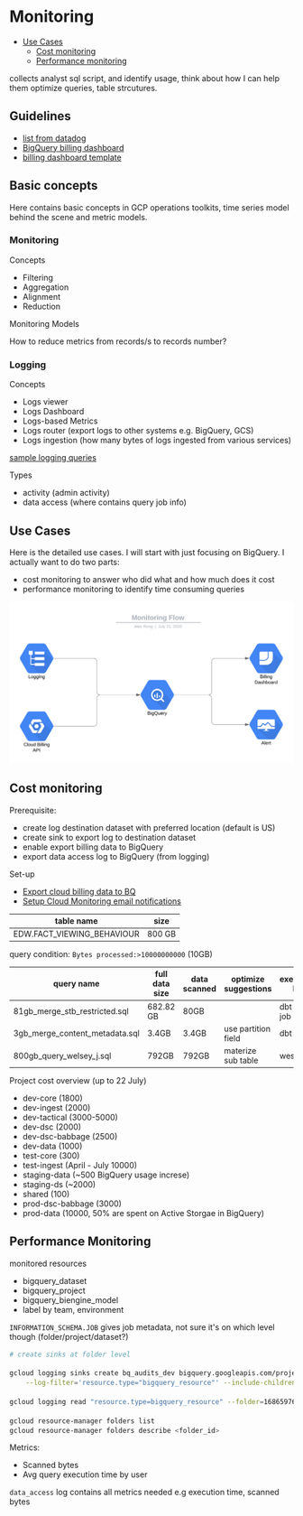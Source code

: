 # Monitoring

- [Use Cases](#use-cases)
    - [Cost monitoring](#cost-monitoring)
    - [Performance monitoring](#performance-monitoring)

collects analyst sql script, and identify usage, think about how I can help them optimize queries, table strcutures. 


## Guidelines

- [list from datadog](https://docs.datadoghq.com/integrations/google_cloud_big_query/#data-collected)
- [BigQuery billing dashboard](https://medium.com/google-cloud/visualize-gcp-billing-using-bigquery-and-data-studio-d3e695f90c08)
- [billing dashboard template](https://datastudio.google.com/u/0/reporting/0B7GT7ZlyzUmCZHFhNDlKVENHYmc/page/dizD)

## Basic concepts 

Here contains basic concepts in GCP operations toolkits, time series model behind the scene and metric models. 

### Monitoring

Concepts

- Filtering
- Aggregation
- Alignment
- Reduction

Monitoring Models


How to reduce metrics from records/s to records number?

### Logging 

Concepts

- Logs viewer
- Logs Dashboard
- Logs-based Metrics
- Logs router (export logs to other systems e.g. BigQuery, GCS)
- Logs ingestion (how many bytes of logs ingested from various services)

[sample logging queries](https://cloud.google.com/logging/docs/view/query-library-preview#bigquery-filters)

Types

- activity (admin activity)
- data access (where contains query job info) 


## Use Cases

Here is the detailed use cases. I will start with just focusing on BigQuery. I actually want to do two parts: 

- cost monitoring to answer who did what and how much does it cost
- performance monitoring to identify time consuming queries

![Monitoring Flow](pics/Monitoring_Flow.png)

## Cost monitoring

Prerequisite:

- create log destination dataset with preferred location (default is US) 
- create sink to export log to destination dataset
- enable export billing data to BigQuery
- export data access log to BigQuery (from logging)

Set-up 

- [Export cloud billing data to BQ](https://cloud.google.com/billing/docs/how-to/export-data-bigquery)
- [Setup Cloud Monitoring email notifications](https://cloud.google.com/billing/docs/how-to/budgets-notification-recipients#overview)

| table name | size |
| ---- | ----- |
|EDW.FACT_VIEWING_BEHAVIOUR | 800 GB |


query condition: `Bytes processed:>10000000000` (10GB)

| query name | full data size|data scanned | optimize suggestions | executed by |
|---|---|---| ---- | ----|
| 81gb_merge_stb_restricted.sql | 682.82 GB | 80GB| |dbt cron job| 
| 3gb_merge_content_metadata.sql | 3.4GB | 3.4GB |use partition field| dbt|  
| 800gb_query_welsey_j.sql | 792GB | 792GB | materize sub table | wesley j|

Project cost overview (up to 22 July)

- dev-core (1800)
- dev-ingest (2000)
- dev-tactical (3000-5000)
- dev-dsc (2000)
- dev-dsc-babbage (2500)
- dev-data (1000)
- test-core (300)
- test-ingest (April - July 10000)
- staging-data (~500 BigQuery usage increse)
- staging-ds (~2000)
- shared (100)
- prod-dsc-babbage (3000)
- prod-data (10000, 50% are spent on Active Storgae in BigQuery)


## Performance Monitoring

monitored resources

- bigquery_dataset
- bigquery_project
- bigquery_biengine_model
- label by team, environment

`INFORMATION_SCHEMA.JOB` gives job metadata, not sure it's on which level though (folder/project/dataset?)

```bash
# create sinks at folder level

gcloud logging sinks create bq_audits_dev bigquery.googleapis.com/projects/fxtl-dev-data-4ea0/datasets/bq_audits_dev \
    --log-filter='resource.type="bigquery_resource"' --include-children --folder=168659765428

gcloud logging read "resource.type=bigquery_resource" --folder=168659765428

gcloud resource-manager folders list 
gcloud resource-manager folders describe <folder_id>

```


Metrics:

- Scanned bytes
- Avg query execution time by user

`data_access` log contains all metrics needed e.g execution time, scanned bytes

